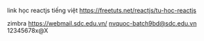 link học reactjs tiếng việt
https://freetuts.net/reactjs/tu-hoc-reactjs

zimbra
https://webmail.sdc.edu.vn/
nvquoc-batch9bd@sdc.edu.vn
12345678x@X	